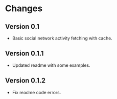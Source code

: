 Changes
=======

Version 0.1
-------------

* Basic social network activity fetching with cache. 

Version 0.1.1
-------------

* Updated readme with some examples. 

Version 0.1.2
-------------

* Fix readme code errors. 
